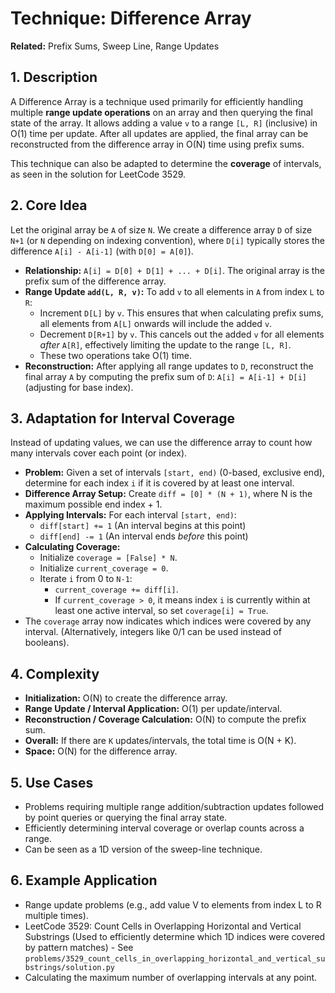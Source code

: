 # Technique: Difference Array

**Related:** Prefix Sums, Sweep Line, Range Updates

## 1. Description

A Difference Array is a technique used primarily for efficiently handling multiple **range update operations** on an array and then querying the final state of the array. It allows adding a value `v` to a range `[L, R]` (inclusive) in O(1) time per update. After all updates are applied, the final array can be reconstructed from the difference array in O(N) time using prefix sums.

This technique can also be adapted to determine the **coverage** of intervals, as seen in the solution for LeetCode 3529.

## 2. Core Idea

Let the original array be `A` of size `N`.
We create a difference array `D` of size `N+1` (or `N` depending on indexing convention), where `D[i]` typically stores the difference `A[i] - A[i-1]` (with `D[0] = A[0]`).

*   **Relationship:** `A[i] = D[0] + D[1] + ... + D[i]`. The original array is the prefix sum of the difference array.
*   **Range Update `add(L, R, v)`:** To add `v` to all elements in `A` from index `L` to `R`:
    *   Increment `D[L]` by `v`. This ensures that when calculating prefix sums, all elements from `A[L]` onwards will include the added `v`.
    *   Decrement `D[R+1]` by `v`. This cancels out the added `v` for all elements *after* `A[R]`, effectively limiting the update to the range `[L, R]`.
    *   These two operations take O(1) time.
*   **Reconstruction:** After applying all range updates to `D`, reconstruct the final array `A` by computing the prefix sum of `D`: `A[i] = A[i-1] + D[i]` (adjusting for base index).

## 3. Adaptation for Interval Coverage

Instead of updating values, we can use the difference array to count how many intervals cover each point (or index).

*   **Problem:** Given a set of intervals `[start, end)` (0-based, exclusive end), determine for each index `i` if it is covered by at least one interval.
*   **Difference Array Setup:** Create `diff = [0] * (N + 1)`, where N is the maximum possible end index + 1.
*   **Applying Intervals:** For each interval `[start, end)`:
    *   `diff[start] += 1` (An interval begins at this point)
    *   `diff[end] -= 1` (An interval ends *before* this point)
*   **Calculating Coverage:**
    *   Initialize `coverage = [False] * N`.
    *   Initialize `current_coverage = 0`.
    *   Iterate `i` from 0 to `N-1`:
        *   `current_coverage += diff[i]`.
        *   If `current_coverage > 0`, it means index `i` is currently within at least one active interval, so set `coverage[i] = True`.
*   The `coverage` array now indicates which indices were covered by any interval. (Alternatively, integers like 0/1 can be used instead of booleans).

## 4. Complexity

*   **Initialization:** O(N) to create the difference array.
*   **Range Update / Interval Application:** O(1) per update/interval.
*   **Reconstruction / Coverage Calculation:** O(N) to compute the prefix sum.
*   **Overall:** If there are `K` updates/intervals, the total time is O(N + K).
*   **Space:** O(N) for the difference array.

## 5. Use Cases

*   Problems requiring multiple range addition/subtraction updates followed by point queries or querying the final array state.
*   Efficiently determining interval coverage or overlap counts across a range.
*   Can be seen as a 1D version of the sweep-line technique.

## 6. Example Application

*   Range update problems (e.g., add value V to elements from index L to R multiple times).
*   LeetCode 3529: Count Cells in Overlapping Horizontal and Vertical Substrings (Used to efficiently determine which 1D indices were covered by pattern matches) - See `problems/3529_count_cells_in_overlapping_horizontal_and_vertical_substrings/solution.py`
*   Calculating the maximum number of overlapping intervals at any point. 